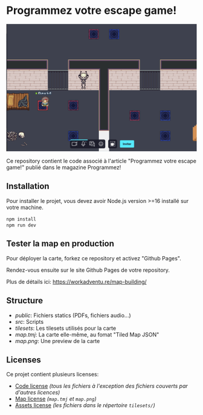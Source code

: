 # Programmez votre escape game!

![map](./map.png)

Ce repository contient le code associé à l'article "Programmez votre escape game!" publié dans le magazine Programmez!

## Installation

Pour installer le projet, vous devez avoir Node.js version >=16 installé sur votre machine.

```shell
npm install
npm run dev
```

## Tester la map en production

Pour déployer la carte, forkez ce repository et activez "Github Pages".

Rendez-vous ensuite sur le site Github Pages de votre repository.

Plus de détails ici: https://workadventu.re/map-building/

## Structure

* *public*: Fichiers statics (PDFs, fichiers audio...)
* *src*: Scripts
* *tilesets*: Les tilesets utilisés pour la carte
* *map.tmj*: La carte elle-même, au fomat "Tiled Map JSON"
* *map.png*: Une preview de la carte

## Licenses 

Ce projet contient plusieurs licenses:

* [Code license](./LICENSE.code) *(tous les fichiers à l'exception des fichiers couverts par d'autres licences)*
* [Map license](./LICENSE.map) *(`map.tmj` et `map.png`)*
* [Assets license](./LICENSE.assets) *(les fichiers dans le répertoire `tilesets/`)*


